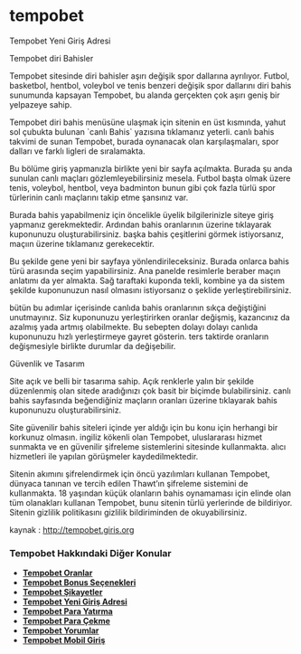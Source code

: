 # tempobet
Tempobet Yeni Giriş Adresi

Tempobet diri Bahisler



Tempobet sitesinde diri bahisler aşırı değişik spor dallarına ayrılıyor. Futbol, basketbol, hentbol, voleybol ve tenis benzeri değişik spor dallarını diri bahis sunumunda kapsayan Tempobet, bu alanda gerçekten çok aşırı geniş bir yelpazeye sahip. 

Tempobet diri bahis menüsüne ulaşmak için sitenin en üst kısmında, yahut sol çubukta bulunan \`canlı Bahis\` yazısına tıklamanız yeterli. canlı bahis takvimi de sunan Tempobet, burada oynanacak olan karşılaşmaları, spor dalları ve farklı ligleri de sıralamakta. 

Bu bölüme giriş yapmanızla birlikte yeni bir sayfa açılmakta. Burada şu anda sunulan canlı maçları gözlemleyebilirsiniz mesela. Futbol başta olmak üzere tenis, voleybol, hentbol, veya badminton bunun gibi çok fazla türlü spor türlerinin canlı maçlarını takip etme şansınız var. 

Burada bahis yapabilmeniz için öncelikle üyelik bilgilerinizle siteye giriş yapmanız gerekmektedir. Ardından bahis oranlarının üzerine tıklayarak kuponunuzu oluşturabilirsiniz. başka bahis çeşitlerini görmek istiyorsanız, maçıın üzerine tıklamanız gerekecektir. 

Bu şekilde gene yeni bir sayfaya yönlendirileceksiniz. Burada onlarca bahis türü arasında seçim yapabilirsiniz. Ana panelde resimlerle beraber maçın anlatımı da yer almakta. Sağ taraftaki kuponda tekli, kombine ya da sistem şekilde kuponunuzun nasıl olmasını istiyorsanız o şeklide yerleştirebilirsiniz. 

bütün bu adımlar içerisinde canlıda bahis oranlarının sıkça değiştiğini unutmayınız. Siz kuponunuzu yerleştirirken oranlar değişmiş, kazancınız da azalmış yada artmış olabilmekte. Bu sebepten dolayı dolayı canlıda kuponunuzu hızlı yerleştirmeye gayret gösterin. ters taktirde oranların değişmesiyle birlikte durumlar da değişebilir. 


Güvenlik ve Tasarım

Site açık ve belli bir tasarıma sahip. Açık renklerle yalın bir şekilde düzenlenmiş olan sitede aradığınızı çok basit bir biçimde bulabilirsiniz. canlı bahis sayfasında beğendiğiniz maçların oranları üzerine tıklayarak bahis kuponunuzu oluşturabilirsiniz. 

Site güvenilir bahis siteleri içinde yer aldığı için bu konu için herhangi bir korkunuz olmasın. ingiliz kökenli olan Tempobet, uluslararası hizmet sunmakta ve en güvenilir şifreleme sistemlerini sitesinde kullanmakta. alıcı hizmetleri ile yapılan görüşmeler kaydedilmektedir. 

Sitenin akımını şifrelendirmek için öncü yazılımları kullanan Tempobet, dünyaca tanınan ve tercih edilen Thawt’ın şifreleme sistemini de kullanmakta. 18 yaşından küçük olanların bahis oynamaması için elinde olan tüm olanakları kullanan Tempobet, bunu sitenin türlü yerlerinde de bildiriyor. Sitenin gizlilik politikasını gizlilik bildiriminden de okuyabilirsiniz. 

kaynak : http://tempobet.giris.org


<h3 style="text-align: justify;">Tempobet Hakkındaki Diğer Konular</h3>
<ul>
<li style="text-align: justify;"><strong><a href="http://tempobet.giris.org/oranlar">Tempobet Oranlar</a></strong></li>
<li style="text-align: justify;"><strong><a href="http://tempobet.giris.org/bonuslar">Tempobet Bonus Seçenekleri</a></strong></li>
<li style="text-align: justify;"><strong><a href="http://tempobet.giris.org/sikayetler">Tempobet Şikayetler</a></strong></li>
<li style="text-align: justify;"><strong><a href="http://tempobet.giris.org/yeni-giris-adresi">Tempobet Yeni Giriş Adresi</a></strong></li>
<li style="text-align: justify;"><strong><a href="http://tempobet.giris.org/para-yatirma">Tempobet Para Yatırma</a></strong></li>
<li style="text-align: justify;"><strong><a href="http://tempobet.giris.org/para-cekme">Tempobet Para Çekme</a></strong></li>
<li style="text-align: justify;"><strong><a href="http://tempobet.giris.org/yorumlar">Tempobet Yorumlar</a></strong></li>
<li style="text-align: justify;"><strong><a href="http://tempobet.giris.org/mobil">Tempobet Mobil Giriş</a></strong></li>
</ul>
